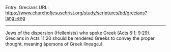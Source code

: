 Entry: Grecians
URL: https://www.churchofjesuschrist.org/study/scriptures/bd/grecians?lang=eng

---

Jews of the dispersion (Hellenists) who spoke Greek (Acts 6:1; 9:29). Grecians in Acts 11:20 should be rendered Greeks to convey the proper thought, meaning âpersons of Greek lineage.â

